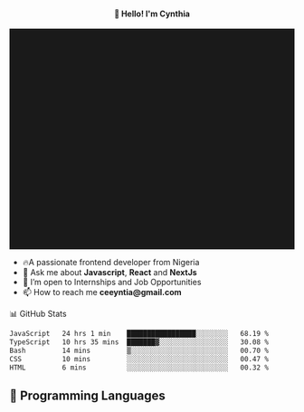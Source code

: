 <h4 align="center">👋 Hello! I'm Cynthia</h4>

<hr style="height:10%; margin-left:0; margin-right:0;" />

<div align="left">
  <ul>
  <li>🔥A passionate frontend developer from Nigeria</li>
  <li>💬 Ask me about <strong>Javascript</strong>, <strong>React</strong> and <strong> NextJs</strong></li>
  <li>👯 I’m open to Internships and Job Opportunities</li>
  <li>📫 How to reach me <strong>ceeyntia@gmail.com</strong></li>
</ul>
</div
  
## 📊 GitHub Stats

<!--START_SECTION:waka-->

```txt
JavaScript   24 hrs 1 min    █████████████████░░░░░░░░   68.19 %
TypeScript   10 hrs 35 mins  ███████▓░░░░░░░░░░░░░░░░░   30.08 %
Bash         14 mins         ▒░░░░░░░░░░░░░░░░░░░░░░░░   00.70 %
CSS          10 mins         ░░░░░░░░░░░░░░░░░░░░░░░░░   00.47 %
HTML         6 mins          ░░░░░░░░░░░░░░░░░░░░░░░░░   00.32 %
```

<!--END_SECTION:waka-->

## 💬 Programming Languages

<!--START_SECTION:languages-->
<!--END_SECTION:languages-->
